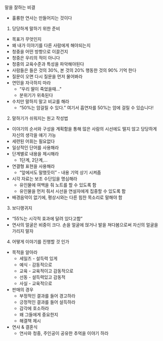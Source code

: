 말을 잘하는 비결

- 훌륭한 연사는 만들어지는 것이다

1. 당당하게 말하기 위한 준비

- 목표가 무엇인지
- 왜 내가 이야기를 다른 사람에게 해야되는지
- 청중을 어떤 방향으로 이끌건지
- 청중은 우리의 적이 아니다
- 청중의 교육수준과 특성을 파악해야된다
- 사람들은 들은 것의 30%, 본 것의 20% 행동한 것의 90% 기억 한다
- 질문이 오면 다시 질문을 먼저 물어봐라
- 연민을 자극하지 마라
    - “우리 딸이 죽었을때…"
    - 분위기가 위축된다
- 수치만 말하지 말고 비교를 해라
    - “50%는 암걸릴 수 있다.” 여기서 흡연자를 50%는 암에 걸릴 수 있습니다!

2. 말하기가 쉬워지는 원고 작성법

- 이야기의 순서와 구성을 계획함을 통해 많은 사람의 시선에도 떨지 않고 당당하게 자신의 생각을 얘기 가능
- 세련된 어휘는 필요없다
- 일상적인 단어를 사용해라
- 단계별로 내용을 제시해라
    - 1단계, 2단계,…
- 연결형 표현을 사용해라
    - “앞에서도 말했듯이” - 내용 기억 상기 시켜줌
- 시각 자료는 보조 수단임을 명심해라
    - 유인물에 여백을 줘 노트를 할 수 있도록 함
    - 유인물을 먼저 줘서 시선을 연설자에게 집중할 수 있도록 함
- 배경음악이 없기에, 평상시와는 다른 힘찬 목소리로 말해야 함

3. 보디랭귀지

- “55%는 시각적 효과에 달려 있다고함”
- 연사의 얼굴은 비중이 크다. 손을 얼굴에 얹거나 발을 쳐다봄으로써 자신의 얼굴을 가리지 말자

4. 어떻게 이야기를 진행할 것 인가

- 목적을 알아라
    - 세일즈 - 설득력 있게
    - 예식 - 감동적으로
    - 교육 - 교육적이고 감동적으로
    - 선동 - 설득력있고 감동적
    - 사실  - 교육적으로
- 판매의 경우
    - 부정적인 결과를 들어 경고하라
    - 긍정적인 결과를 들어 설득하라
    - 감각에 호소하라
    - 왜 그들에게 중요한지
    - 해결책 제시
- 연사 & 결혼식
    - 연사와 청중, 주인공이 공유한 추억을 이야기 하라
